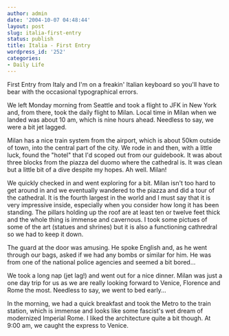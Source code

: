 ```yaml
---
author: admin
date: '2004-10-07 04:48:44'
layout: post
slug: italia-first-entry
status: publish
title: Italia - First Entry
wordpress_id: '252'
categories:
- Daily Life
---
```

First Entry from Italy and I'm on a freakin' Italian keyboard so you'll have to bear with the occasional typographical errors.

We left Monday morning from Seattle and took a flight to JFK in New York and, from there, took the daily flight to Milan. Local time in Milan when we landed was about 10 am, which is nine hours ahead. Needless to say, we were a bit jet lagged. 

Milan has a nice train system from the airport, which is about 50km outside of town, into the central part of the city. We rode in and then, with a little luck, found the "hotel" that I'd scoped out from our guidebook. It was about three blocks from the piazza del duomo where the cathedral is. It was clean but a little bit of a dive despite my hopes. Ah well. Milan! 

We quickly checked in and went exploring for a bit. Milan isn't too hard to get around in and we eventually wandered to the piazza and did a tour of the cathedral. It is the fourth largest in the world and I must say that it is very impressive inside, especially when you consider how long it has been standing. The pillars holding up the roof are at least ten or twelve feet thick and the whole thing is immense and cavernous. I took some pictues of some of the art (statues and shrines) but it is also a functioning cathredral so we had to keep it down. 

The guard at the door was amusing. He spoke English and, as he went through our bags, asked if we had any bombs or similar for him. He was from one of the national police agencies and seemed a bit bored...

We took a long nap (jet lag!) and went out for a nice dinner. Milan was just a one day trip for us as we are really looking forward to Venice, Florence and Rome the most. Needless to say, we went to bed early...

In the morning, we had a quick breakfast and took the Metro to the train station, which is immense and looks like some fascist's wet dream of modernized Imperial Rome. I liked the architecture quite a bit though. At 9:00 am, we caught the express to Venice.
